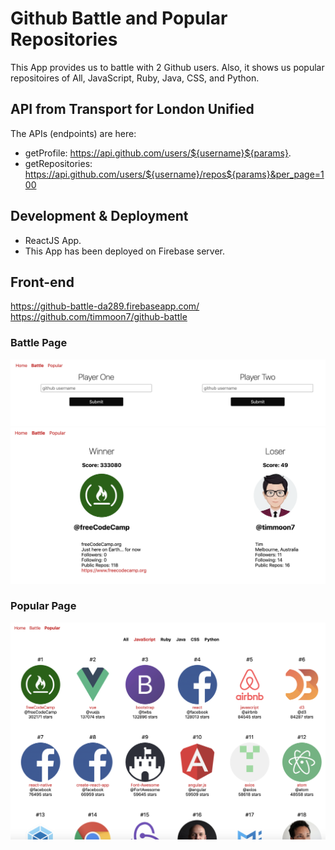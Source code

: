 # Github Battle and Popular Repositories

This App provides us to battle with 2 Github users.
Also, it shows us popular repositoires of All, JavaScript, Ruby, Java, CSS, and Python.

## API from Transport for London Unified

The APIs (endpoints) are here:

- getProfile: https://api.github.com/users/${username}${params}.
- getRepositories: https://api.github.com/users/${username}/repos${params}&per_page=100

## Development & Deployment

- ReactJS App.
- This App has been deployed on Firebase server.

## Front-end

https://github-battle-da289.firebaseapp.com/ <br>
https://github.com/timmoon7/github-battle

### Battle Page

![Page](./app/img/battle.png)
![Page](./app/img/battle_result.png)

### Popular Page

![Page](./app/img/popular.png)

